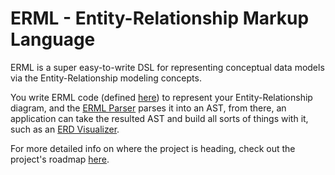 # ERML - Entity-Relationship Markup Language

ERML is a super easy-to-write DSL for representing conceptual data models via the Entity-Relationship modeling concepts.

You write ERML code (defined [here](https://erml.netlify.app/)) to represent your Entity-Relationship diagram, and the [ERML Parser](https://github.com/obadakhalili/ERML/tree/main/packages/parser) parses it into an AST, from there, an application can take the resulted AST and build all sorts of things with it, such as an [ERD Visualizer](https://github.com/obadakhalili/ERML/tree/main/packages/visualizer).

For more detailed info on where the project is heading, check out the project's roadmap [here](https://github.com/obadakhalili/ERML/issues/4).
